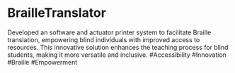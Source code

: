 # BrailleTranslator
Developed an software and actuator printer system to facilitate Braille translation, empowering blind individuals with improved access to resources. This innovative solution enhances the teaching process for blind students, making it more versatile and inclusive. #Accessibility #Innovation #Braille #Empowerment
